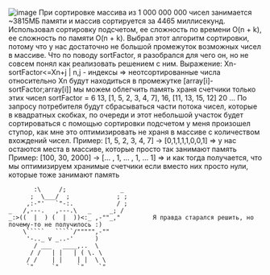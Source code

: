 ![image](https://user-images.githubusercontent.com/89273037/168437590-b6b3ce16-106a-43a1-b60d-60e3aeeef2d9.png)
При сортировке массива из 1 000 000 000 чисел занимается ~3815МБ памяти и массив сортируется за 4465 миллисекунд.
Использовал сортировку подсчетом, ее сложность по времени O(n + k), ее сложность по памяти O(n + k).
Выбрал этот алгоритм сортировки, потому что у нас достаточно не большой промежуток возможных чисел в массиве.
Что по поводу sortFactor, я разобрался для чего он, но не совсем понял как реализовать решением с ним.
Выражение: Xn-sortFactor<=Xn+j | n,j - индексы
=> неотсортированные числа относительно Xn будут находиться в промежутке [array[i]-sortFactor;array[i]]
мы можем облегчить память храня счетчики только этих чисел
sortFactor = 6
13, [1, 5, 2, 3, 4, 7], 16, [11, 13, 15, 12] 20 ...
По запросу потребителя будут сбрасываться части потока чисел, которые в квадратных скобках, по очереди и этот 
небольшой участок будет сортироваться с помощью сортировки подсчетом
у меня произошел ступор, как мне это оптимизировать не храня в массиве с количеством вхождений чисел.
Пример: [1, 5, 2, 3, 4, 7] -> [0,1,1,1,1,0,0,1] => у  нас остаются места в массиве, которые просто так занимают память
Пример: [100, 30, 2000] -> [... , 1, ... , 1, ... 1] => и как тогда получается, что мы оптимизируем хранимые счетчики
если вместо них просто нули, которые тоже занимают память
```
       :\     /;               _
      ;  \___/  ;             ; ;
     ,:-"'   `"-:.            / ;
_   /,---.   ,---.\   _     _; /
_:>((  |  ) (  |  ))<:_ ,-""_,"         Я правда старался решить, но почему-то не получилось :)
    \`````   `````/""""",-""
     '-.._ v _..-'      )
       / ___   ____,..  \
      / /   | |   | ( \. \
     / /    | |    | |  \ \
     `"     `"     `"    `"
```
